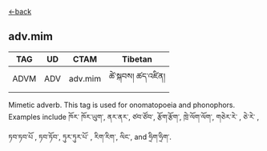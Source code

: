 [<-back](en/pos/postag_features/postag_features.md)


## adv.mim</br>

|   TAG    | UD | CTAM | Tibetan |
| -------- | ------- | ---- | ---- |
| ADVM | ADV   | adv.mim | ཚེ་སྐབས། ཚད་འཛིན།


Mimetic adverb. This tag is used for onomatopoeia and phonophors. Examples include ཁོར་
ཁོར་ཡུག་, ནར་ནར་, ཙབ་ཙོབ་, རྩོག་རྩོག་, ཁྲེ་ལོག་ལོག་, གཅེར་རེ་ , ཅེ་རེ་ , ཏབ་ཏབ་པོ , ཏབ་ཏོབ་, ཏུར་ཏུར་པོ་ , རིག་རིག་, ལིང་, and ཧྲིག་ཧྲིག་.

